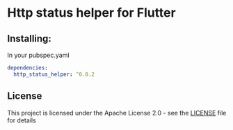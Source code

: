 # Http status helper for Flutter


## Installing:
In your pubspec.yaml
```yaml
dependencies:
  http_status_helper: ^0.0.2
```

## License
This project is licensed under the Apache License 2.0 - see the [LICENSE](LICENSE) file for details